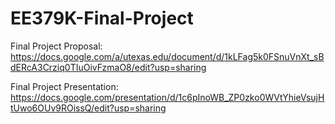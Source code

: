 # EE379K-Final-Project

Final Project Proposal: https://docs.google.com/a/utexas.edu/document/d/1kLFag5k0FSnuVnXt_sBdERcA3Crziq0TIuOivFzmaO8/edit?usp=sharing

Final Project Presentation: https://docs.google.com/presentation/d/1c6pInoWB_ZP0zko0WVtYhieVsujHtUwo6OUv9ROissQ/edit?usp=sharing

